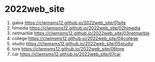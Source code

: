 # 2022web_site
1. gabia https://clwmsms12.github.io/2022web_site/01site
1. himedia https://clwmsms12.github.io/2022web_site/02himedia
1. netmarble https://clwmsms12.github.io/2022web_site/03netmarble
1. college https://clwmsms12.github.io/2022web_site/04college
1. studio https://clwmsms12.github.io/2022web_site/05studio
1. tore https://clwmsms12.github.io/2022web_site/06tore
1. car https://clwmsms12.github.io/2022web_site/07car